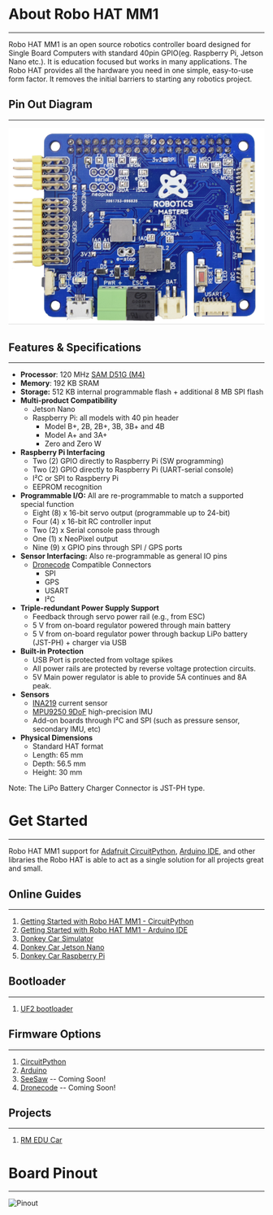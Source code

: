 # About Robo HAT MM1
-----------------------
Robo HAT MM1  is an open source robotics controller board designed for Single Board Computers with standard 40pin GPIO(eg. Raspberry Pi, Jetson Nano etc.). It is education focused but works in many applications. The Robo HAT provides all the hardware you need in one simple, easy-to-use form factor. It removes the initial barriers to starting any robotics project.

## Pin Out Diagram
-----------------------
![Robo HAT MM1 image](img/robohatmm1.png)

## Features & Specifications
-----------------------
* **Processor**: 120 MHz [SAM D51G (M4)](http://ww1.microchip.com/downloads/en/DeviceDoc/60001507E.pdf)
* **Memory**: 192 KB SRAM
* **Storage:** 512 KB internal programmable flash + additional 8 MB SPI flash
* **Multi-product Compatibility**
    * Jetson Nano
    * Raspberry Pi: all models with 40 pin header
        * Model B+, 2B, 2B+, 3B, 3B+ and 4B
        * Model A+ and 3A+
        * Zero and Zero W
* **Raspberry Pi Interfacing**  
    - Two (2) GPIO directly to Raspberry Pi (SW programming)  
    - Two (2) GPIO directly to Raspberry Pi (UART-serial console)  
    - I²C or SPI to Raspberry Pi  
    - EEPROM recognition   
* **Programmable I/O:** All are re-programmable to match a supported special function
    - Eight (8) x 16-bit servo output (programmable up to 24-bit)
    - Four (4) x 16-bit RC controller input
    - Two (2) x Serial console pass through
    - One (1) x NeoPixel output
    - Nine (9) x GPIO pins through SPI / GPS ports
* **Sensor Interfacing:** Also re-programmable as general IO pins
    * [Dronecode](https://wiki.dronecode.org/workgroup/connectors/start) Compatible Connectors
         - SPI
         - GPS
         - USART
         - I²C
* **Triple-redundant Power Supply Support**
    - Feedback through servo power rail (e.g., from ESC)
    - 5 V from on-board regulator powered through main battery
    - 5 V from on-board regulator power through backup LiPo battery (JST-PH) + charger via USB  
* **Built-in Protection**
    - USB Port is protected from voltage spikes
    - All power rails are protected by reverse voltage protection circuits.
    - 5V Main power regulator is able to provide 5A continues and 8A peak.
* **Sensors**
    - [INA219](http://www.ti.com/lit/ds/symlink/ina219.pdf) current sensor
    - [MPU9250 9DoF](https://www.invensense.com/products/motion-tracking/9-axis/mpu-9250/) high-precision IMU
    - Add-on boards through I²C and SPI (such as pressure sensor, secondary IMU, etc)
* **Physical Dimensions**
    * Standard HAT format
    * Length: 65 mm
    * Depth: 56.5 mm
    * Height: 30 mm

Note:  The LiPo Battery Charger Connector is JST-PH type.

# Get Started
-----------------------
Robo HAT MM1 support for [Adafruit CircuitPython](https://circuitpython.org/), [Arduino IDE](https://www.arduino.cc/), and other libraries the Robo HAT is able to act as a single solution for all projects great and small.


## Online Guides
-----------------------
1. [Getting Started with Robo HAT MM1 - CircuitPython](https://www.hackster.io/wallarug/getting-started-with-robohat-mm1-circuitpython-d3ee77)
2. [Getting Started with Robo HAT MM1 - Arduino IDE](https://www.hackster.io/wallarug/getting-started-with-robohat-mm1-arduino-ide-1d1954)
3. [Donkey Car Simulator](https://www.hackster.io/wallarug/donkey-car-simulator-with-real-rc-controller-628e77)
4. [Donkey Car Jetson Nano](https://www.hackster.io/wallarug/donkey-car-with-jetson-nano-robo-hat-mm1-e53e21)
5. [Donkey Car Raspberry Pi](https://www.hackster.io/wallarug/autonomous-cars-with-robo-hat-mm1-8d0e65)

## Bootloader
-----------------------
1. [UF2 bootloader](firmwares/bootloader.md)

## Firmware Options
-----------------------
1. [CircuitPython](firmwares/circuitpython.md)
2. [Arduino](firmwares/arduino.md)
3. [SeeSaw](firmwares/seesaw.md) -- Coming Soon!
4. [Dronecode](firmwares/dronecode.md) -- Coming Soon!

## Projects
-----------------------
1. [RM EDU Car](projects/rmeducar.md)


# Board Pinout
-----------------------
![Pinout](img/pinout_map.jpg)
